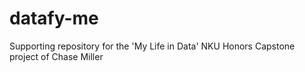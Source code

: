 # datafy-me
Supporting repository for the 'My Life in Data' NKU Honors Capstone project of Chase Miller
